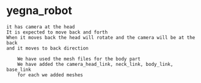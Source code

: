 # yegna_robot

	it has camera at the head
	It is expected to move back and forth
	When it moves back the head will rotate and the camera will be at the back 
	and it moves to back direction

        We have used the mesh files for the body part
        We have added the camera_head_link, neck_link, body_link, base_link
        for each we added meshes

